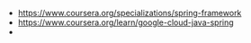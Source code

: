 - https://www.coursera.org/specializations/spring-framework
- https://www.coursera.org/learn/google-cloud-java-spring
- 
